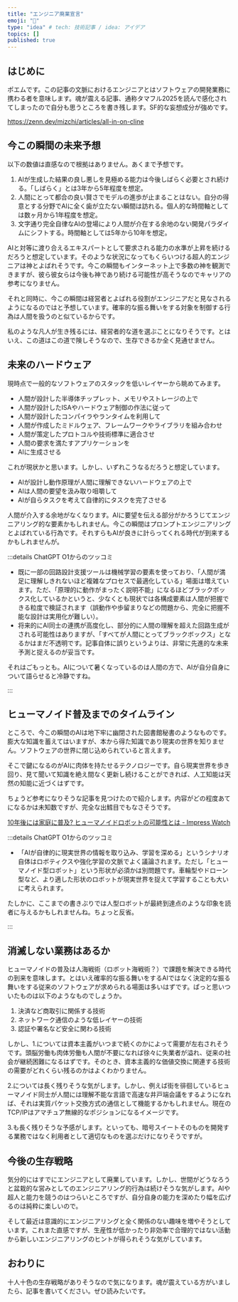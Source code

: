 ```yaml
---
title: "エンジニア廃業宣言"
emoji: "💬"
type: "idea" # tech: 技術記事 / idea: アイデア
topics: []
published: true
---
```

## はじめに

ポエムです。この記事の文脈におけるエンジニアとはソフトウェアの開発業務に携わる者を意味します。魂が震える記事、通称タマフル2025を読んで感化されてしまったので自分も思うところを書き残します。SF的な妄想成分が強めです。

https://zenn.dev/mizchi/articles/all-in-on-cline

## 今この瞬間の未来予想

以下の数値は直感なので根拠はありません。あくまで予想です。

1. AIが生成した結果の良し悪しを見極める能力は今後しばらく必要とされ続ける。「しばらく」とは3年から5年程度を想定。
2. 人間にとって都合の良い賢さでモデルの進歩が止まることはない。自分の得意とする分野でAIに全く歯が立たない瞬間は訪れる。個人的な時間軸としては数ヶ月から1年程度を想定。
3. 文字通り完全自律なAIの登場により人間が介在する余地のない開発パラダイムにシフトする。時間軸としては5年から10年を想定。

AIと対等に渡り合えるエキスパートとして要求される能力の水準が上昇を続けるだろうと想定しています。そのような状況になってもくらいつける超人的エンジニアは神とよばれそうです。今この瞬間もインターネット上で多数の神を観測できますが、彼ら彼女らは今後も神であり続ける可能性が高そうなのでキャリアの参考になりません。

それと同時に、今この瞬間は経営者とよばれる役割がエンジニアだと見なされるようになるのではと予想しています。確率的な振る舞いをする対象を制御する行為は人間を扱うのと似ているからです。

私のような凡人が生き残るには、経営者的な道を選ぶことになりそうです。とはいえ、この道はこの道で険しそうなので、生存できるか全く見通せません。

## 未来のハードウェア

現時点で一般的なソフトウェアのスタックを低いレイヤーから眺めてみます。

- 人間が設計した半導体チップレット、メモリやストレージの上で
- 人間が設計したISAやハードウェア制御の作法に従って
- 人間が設計したコンパイラやランタイムを利用して
- 人間が作成したミドルウェア、フレームワークやライブラリを組み合わせ
- 人間が策定したプロトコルや技術標準に適合させ
- 人間の要求を満たすアプリケーションを
- AIに生成させる

これが現状かと思います。しかし、いずれこうなるだろうと想定しています。

- AIが設計し動作原理が人間に理解できないハードウェアの上で
- AIは人間の要望を汲み取り咀嚼して
- AIが自らタスクを考えて自律的にタスクを完了させる

人間が介入する余地がなくなります。AIに要望を伝える部分がかろうじてエンジニアリング的な要素かもしれません。今この瞬間はプロンプトエンジニアリングとよばれている行為です。それすらもAIが良きに計らってくれる時代が到来するかもしれませんが。

:::details ChatGPT O1からのツッコミ

- 既に一部の回路設計支援ツールは機械学習の要素を使っており、「人間が満足に理解しきれないほど複雑なプロセスで最適化している」場面は増えています。ただ、「原理的に動作がまったく説明不能」になるほどブラックボックス化しているかというと、少なくとも現状では各構成要素は人間が把握できる粒度で検証されます（誤動作や歩留まりなどの問題から、完全に把握不能な設計は実用化が難しい）。  
- 将来的にAI同士の連携が高度化し、部分的に人間の理解を超えた回路生成がされる可能性はありますが、「すべてが人間にとってブラックボックス」となるかはまだ不透明です。記事自体に誤りというよりは、非常に先進的な未来予測と捉えるのが妥当です。

それはごもっとも。AIについて暑くなっているのは人間の方で、AIが自分自身について語らせると冷静ですね。

:::

## ヒューマノイド普及までのタイムライン

ところで、今この瞬間のAIは地下牢に幽閉された図書館秘書のようなものです。膨大な知識を蓄えてはいますが、本から得た知識であり現実の世界を知りません。ソフトウェアの世界に閉じ込められていると言えます。

そこで鍵になるのがAIに肉体を持たせるテクノロジーです。自ら現実世界を歩き回り、見て聞いて知識を絶え間なく更新し続けることができれば、人工知能は天然の知能に近づくはずです。

ちょうど参考になりそうな記事を見つけたので紹介します。内容がどの程度あてになるかは未知数ですが、完全な出鱈目でもなさそうです。

[10年後には家庭に普及? ヒューマノイドロボットの可能性とは - Impress Watch](https://www.watch.impress.co.jp/docs/topic/1665412.html)

:::details ChatGPT O1からのツッコミ

- 「AIが自律的に現実世界の情報を取り込み、学習を深める」というシナリオ自体はロボティクスや強化学習の文脈でよく議論されます。ただし「ヒューマノイド型ロボット」という形状が必須かは別問題です。車輪型やドローン型など、より適した形状のロボットが現実世界を捉えて学習することも大いに考えられます。  

たしかに、ここまでの書きぶりでは人型ロボットが最終到達点のような印象を読者に与えるかもしれませんね。ちょっと反省。

:::

## 消滅しない業務はあるか

ヒューマノイドの普及は人海戦術（ロボット海戦術？）で課題を解決できる時代の到来を意味します。とはいえ確率的な振る舞いをするAIではなく決定的な振る舞いをする従来のソフトウェアが求められる場面は多いはずです。ぱっと思いついたものは以下のようなものでしょうか。

1. 決済など商取引に関係する技術
2. ネットワーク通信のような低レイヤーの技術
3. 認証や署名など安全に関わる技術

しかし、1.については資本主義がいつまで続くのかによって需要が左右されそうです。頭脳労働も肉体労働も人間が不要になれば徐々に失業者が溢れ、従来の社会が継続困難になるはずです。そのとき、資本主義的な価値交換に関連する技術の需要がどれくらい残るのかはよくわかりません。

2.については長く残りそうな気がします。しかし、例えば街を徘徊しているヒューマノイド同士が人間には理解不能な言語で高速な井戸端会議をするようになれば、それは実質パケット交換方式の通信として機能するかもしれません。現在のTCP/IPはアマチュア無線的なポジションになるイメージです。

3.も長く残りそうな予感がします。といっても、暗号スイートそのものを開発する業務ではなく利用者として適切なものを選ぶだけになりそうですが。

## 今後の生存戦略

気分的にはすでにエンジニアとして廃業しています。しかし、世間がどうなろうと盆栽的な営みとしてのエンジニアリング的行為は続けそうな気がします。AIや超人と能力を競うのはつらいところですが、自分自身の能力を深めたり幅を広げるのは純粋に楽しいので。

そして最近は意識的にエンジニアリングと全く関係のない趣味を増やそうとしています。これまた直感ですが、生産性が低かったり非効率で合理的ではない活動から新しいエンジニアリングのヒントが得られそうな気がしています。

## おわりに

十人十色の生存戦略がありそうなので気になります。魂が震えている方がいましたら、記事を書いてください。ぜひ読みたいです。
